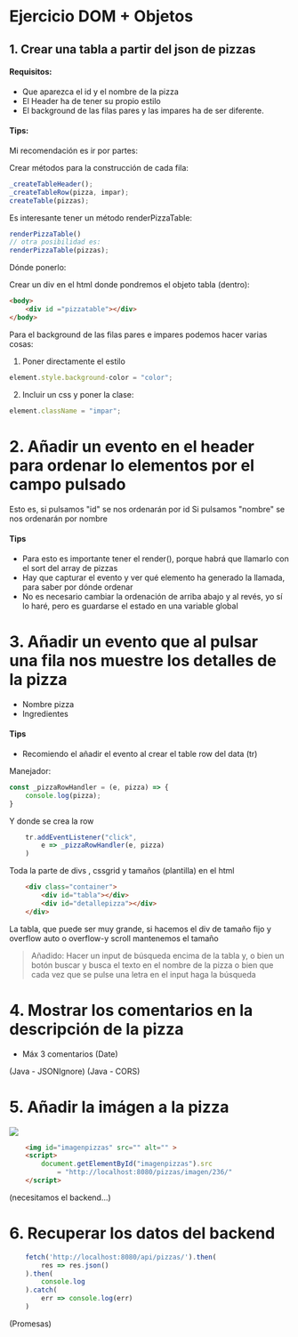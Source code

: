 # Ejercicio DOM + Objetos

## 1. Crear una tabla a partir del json de pizzas

#### Requisitos:

- Que aparezca el id y el nombre de la pizza
- El Header ha de tener su propio  estilo
- El background de las filas pares y las impares ha de ser diferente.

#### Tips:
Mi recomendación es ir por partes:

Crear métodos para la construcción de cada fila:

```javascript
_createTableHeader();
_createTableRow(pizza, impar);
createTable(pizzas);
```

Es interesante tener un método renderPizzaTable:
```javascript
renderPizzaTable() 
// otra posibilidad es:
renderPizzaTable(pizzas);
```
 

Dónde ponerlo:

Crear un div en el html donde pondremos el objeto tabla (dentro):

```html
<body>
    <div id ="pizzatable"></div>
</body>
```

Para el background de las filas pares e impares podemos hacer varias cosas:

1. Poner directamente el estilo
```javascript
element.style.background-color = "color";
```
2. Incluir un css y poner la clase:
```javascript
element.className = "impar";
```



# 2. Añadir un evento en el header para ordenar lo elementos por el campo pulsado
Esto es, si pulsamos "id" se nos ordenarán por id
Si pulsamos "nombre" se nos ordenarán por nombre

#### Tips

- Para esto es importante tener el render(), porque habrá que llamarlo con el sort del array de pizzas
- Hay que capturar el evento y ver qué elemento ha generado la llamada, para saber por dónde ordenar
- No es necesario cambiar la ordenación de arriba abajo y al revés, yo sí lo haré, pero es guardarse el estado en una variable global





# 3. Añadir un evento que al pulsar una fila nos muestre los detalles de la pizza
- Nombre pizza
- Ingredientes

#### Tips
- Recomiendo el añadir el evento al crear el table row del data (tr)

Manejador: 
```javascript
const _pizzaRowHandler = (e, pizza) => {
    console.log(pizza);
}
```

Y donde se crea la row
```javascript
    tr.addEventListener("click",
        e => _pizzaRowHandler(e, pizza)
    )
```

Toda la parte de divs , cssgrid y tamaños (plantilla) en el html

```html
    <div class="container">
        <div id="tabla"></div>
        <div id="detallepizza"></div>
    </div>
```

La tabla, que puede ser muy grande, si hacemos el div de tamaño fijo y overflow auto  o overflow-y scroll mantenemos el tamaño

> Añadido:
> Hacer un input de búsqueda encima de la tabla y, o bien un
> botón buscar y busca el texto en el nombre de la pizza o 
> bien que cada vez que se pulse una letra en el input
> haga la búsqueda

# 4. Mostrar los comentarios en la descripción de la pizza
- Máx 3 comentarios
(Date)


(Java - JSONIgnore)
(Java - CORS)

# 5. Añadir la imágen a la pizza

<img src="....">

```html
    <img id="imagenpizzas" src="" alt="" >
    <script>
        document.getElementById("imagenpizzas").src 
            = "http://localhost:8080/pizzas/imagen/236/"
    </script>
```

(necesitamos el backend...)

# 6. Recuperar los datos del backend

```javascript
    fetch('http://localhost:8080/api/pizzas/').then(
        res => res.json()
    ).then(
        console.log
    ).catch(
        err => console.log(err)
    )
```

(Promesas)








